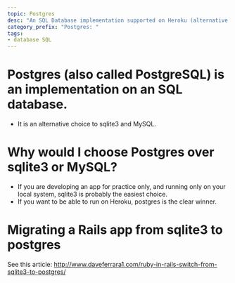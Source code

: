 ```yaml
---
topic: Postgres
desc: "An SQL Database implementation supported on Heroku (alternative to sqlite3 and MySQL"
category_prefix: "Postgres: "
tags:
- database SQL
---
```


# Postgres (also called PostgreSQL) is an implementation on an SQL database.   

* It is an alternative choice to sqlite3 and MySQL.

# Why would I choose Postgres over sqlite3 or MySQL?

* If you are developing an app for practice only, and running only on your local system, sqlite3 is probably the easiest choice.
* If you want to be able to run on Heroku, postgres is the clear winner.

# Migrating a Rails app from sqlite3 to postgres

See this article: <http://www.daveferrara1.com/ruby-in-rails-switch-from-sqlite3-to-postgres/>
